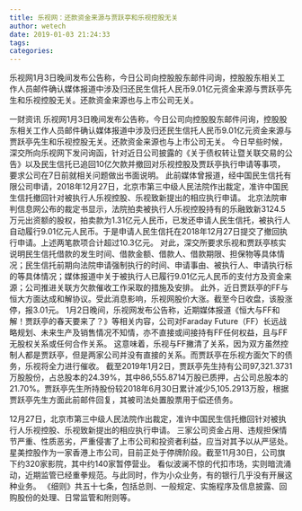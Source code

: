 ```yaml
---
title: 乐视网：还款资金来源与贾跃亭和乐视控股无关
author: wetech
date: 2019-01-03 21:24:33
tags: 
categories: 
---
```

乐视网1月3日晚间发布公告称，今日公司向控股股东邮件问询，控股股东相关工作人员邮件确认媒体报道中涉及归还民生信托人民币9.01亿元资金来源与贾跃亭先生和乐视控股无关。还款资金来源也与上市公司无关。
<!-- more -->
一财资讯
乐视网1月3日晚间发布公告称，今日公司向控股股东邮件问询，控股股东相关工作人员邮件确认媒体报道中涉及归还民生信托人民币9.01亿元资金来源与贾跃亭先生和乐视控股无关。还款资金来源也与上市公司无关。
今日早些时候，深交所向乐视网下发问询函，针对近日公司披露的《关于债权转让暨关联交易的公告》以及民生信托已追回10亿欠款并撤回对乐视控股及贾跃亭执行申请等事项，要求公司在7日前就相关问题做出书面说明。
此前媒体曾报道，经中国民生信托有限公司申请，2018年12月27日，北京市第三中级人民法院作出裁定，准许中国民生信托撤回针对被执行人乐视控股、乐视致新提出的相应执行申请。
北京法院审判信息网公布的裁定书显示，法院拍卖被执行人乐视控股持有的乐融致新3124.5万元出资额的股权，拍卖款为1.31亿元人民币，已发还申请人民生信托，被执行人自动履行9.01亿元人民币。于是申请人民生信托在2018年12月27日提交了撤回执行申请。上述两笔款项合计超过10.3亿元。
对此，深交所要求乐视和贾跃亭核实说明民生信托借款的发生时间、借款金额、借款人、借款期限、担保物等具体情况；民生信托前期向法院申请强制执行的时间、申请事由、被执行人、申请执行标的等具体情况；媒体报道中关于被执行人已履行9.01亿元人民币的支付方及资金来源；公司推进关联方欠款催收工作采取的措施及安排。
此外，近日贾跃亭的FF与恒大方面达成和解协议。受此消息影响，乐视网股价大涨。截至今日收盘，该股涨停，报3.01元。
1月2日晚间，乐视网发布公告称，近期媒体报道《恒大与FF和解！贾跃亭的春天要来了？》等相关内容，公司对Faraday Future（FF）长远战略规划、未来生产及销售情况不知情，亦不直接或间接持有FF任何权益，且与FF无股权关系或任何合作关系。
这意味着，乐视与FF撇清了关系，因为双方虽然控制人都是贾跃亭，但是两家公司并没有直接的关系。而贾跃亭在乐视方面欠下的债务，乐视将全力进行催收。
截至2019年1月2日，贾跃亭先生持有公司97,321.3731万股股份，占总股本的24.39%，其中86,555.8714万股已质押，占公司总股本的21.70%。贾跃亭先生所持股份较2018年6月30日累计减少5,105.2913万股，根据贾跃亭先生方面此前邮件回复，其被司法处置股票用于偿还债务。
 
 
12月27日，北京市第三中级人民法院作出裁定，准许中国民生信托撤回针对被执行人乐视控股、乐视致新提出的相应执行申请。
三家公司资金占用、违规担保情节严重、性质恶劣，严重侵害了上市公司和投资者利益，应当对其予以从严惩处。
星美控股作为一家香港上市公司，目前正处于停牌阶段。截至11月30日，公司旗下约320家影院，其中约140家暂停营业。
看似波澜不惊的代扣市场，实则暗流涌动，近期监管已经重拳规范。与此同时，作为小众业务，有的银行几乎没有开展这种业务。
《细则》共五十七条，包括总则、一般规定、实施程序及信息披露、回购股份的处理、日常监管和附则等。
